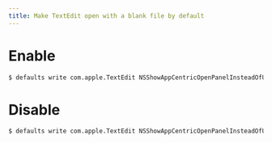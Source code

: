 ```yaml
---
title: Make TextEdit open with a blank file by default
---
```


# Enable
```sh
$ defaults write com.apple.TextEdit NSShowAppCentricOpenPanelInsteadOfUntitledFile -bool false
```


# Disable
```sh
$ defaults write com.apple.TextEdit NSShowAppCentricOpenPanelInsteadOfUntitledFile -bool true
```